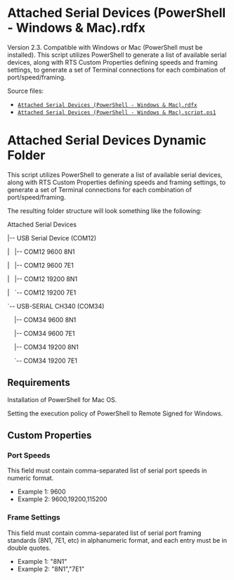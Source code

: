 # <a name="toc-Attached-Serial-Devices-PowerShell-Windows-Mac-rdfx"></a> Attached Serial Devices (PowerShell - Windows & Mac).rdfx

Version 2.3. Compatible with Windows or Mac (PowerShell must be installed). This script utilizes PowerShell to generate a list of available serial devices, along with RTS Custom Properties defining speeds and framing settings, to generate a set of Terminal connections for each combination of port/speed/framing.

Source files:

- [`Attached Serial Devices (PowerShell - Windows & Mac).rdfx`](./Attached%20Serial%20Devices%20%28PowerShell%20-%20Windows%20%26%20Mac%29.rdfx)
- [`Attached Serial Devices (PowerShell - Windows & Mac).script.ps1`](./Attached%20Serial%20Devices%20%28PowerShell%20-%20Windows%20%26%20Mac%29.script.ps1)

# 		Attached Serial Devices Dynamic Folder
	
This script utilizes PowerShell to generate a list of available serial devices, along with RTS Custom Properties defining speeds and framing settings, to generate a set of Terminal connections for each combination of port/speed/framing.

The resulting folder structure will look something like the following:

Attached Serial Devices

|-- USB Serial Device (COM12)

|   |-- COM12 9600 8N1

|   |-- COM12 9600 7E1

|   |-- COM12 19200 8N1

|   `-- COM12 19200 7E1

`-- USB-SERIAL CH340 (COM34)

    |-- COM34 9600 8N1

    |-- COM34 9600 7E1

    |-- COM34 19200 8N1

    `-- COM34 19200 7E1

## 		Requirements
	
Installation of PowerShell for Mac OS.

Setting the execution policy of PowerShell to Remote Signed for Windows.

## 		Custom Properties
	
### 		Port Speeds
	
This field must contain comma-separated list of serial port speeds in numeric format.

- Example 1: 9600
- Example 2: 9600,19200,115200

	
### 		Frame Settings
	
This field must contain comma-separated list of serial port framing standards (8N1, 7E1, etc) in alphanumeric format, and each entry must be in double quotes.

- Example 1: "8N1"
- Example 2: "8N1","7E1"

